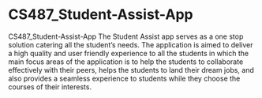 # CS487_Student-Assist-App
CS487_Student-Assist-App
The Student Assist app serves as a one stop solution catering all the student’s needs. The application is aimed to deliver a high quality and user friendly experience to all the students in which the main focus areas of the application is to help the students to collaborate effectively with their peers, helps the students to land their dream jobs, and also provides a seamless experience to students while they choose the courses of their interests.
